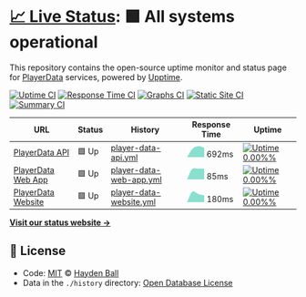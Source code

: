 # [📈 Live Status](https://ball-hayden.github.io/playerdata-status): <!--live status--> **🟩 All systems operational**

This repository contains the open-source uptime monitor and status page for [PlayerData](www.playerdata.co.uk) services, powered by [Upptime](https://github.com/upptime/upptime).

[![Uptime CI](https://github.com/ball-hayden/playerdata-status/workflows/Uptime%20CI/badge.svg)](https://github.com/ball-hayden/playerdata-status/actions?query=workflow%3A%22Uptime+CI%22)
[![Response Time CI](https://github.com/ball-hayden/playerdata-status/workflows/Response%20Time%20CI/badge.svg)](https://github.com/ball-hayden/playerdata-status/actions?query=workflow%3A%22Response+Time+CI%22)
[![Graphs CI](https://github.com/ball-hayden/playerdata-status/workflows/Graphs%20CI/badge.svg)](https://github.com/ball-hayden/playerdata-status/actions?query=workflow%3A%22Graphs+CI%22)
[![Static Site CI](https://github.com/ball-hayden/playerdata-status/workflows/Static%20Site%20CI/badge.svg)](https://github.com/ball-hayden/playerdata-status/actions?query=workflow%3A%22Static+Site+CI%22)
[![Summary CI](https://github.com/ball-hayden/playerdata-status/workflows/Summary%20CI/badge.svg)](https://github.com/ball-hayden/playerdata-status/actions?query=workflow%3A%22Summary+CI%22)

<!--start: status pages-->
<!-- This summary is generated by Upptime (https://github.com/upptime/upptime) -->
<!-- Do not edit this manually, your changes will be overwritten -->

| URL                                                         | Status | History                                                                                                                    | Response Time                                                                            | Uptime                                                                                                                                                                                                                                                            |
| ----------------------------------------------------------- | ------ | -------------------------------------------------------------------------------------------------------------------------- | ---------------------------------------------------------------------------------------- | ----------------------------------------------------------------------------------------------------------------------------------------------------------------------------------------------------------------------------------------------------------------- |
| [PlayerData API](https://app.playerdata.co.uk/api/liveness) | 🟩 Up  | [player-data-api.yml](https://github.com/ball-hayden/playerdata-status/commits/master/history/player-data-api.yml)         | <img alt="Response time graph" src="./graphs/player-data-api.png" height="20"> 692ms     | [![Uptime 0.00%%](https://img.shields.io/endpoint?url=https%3A%2F%2Fraw.githubusercontent.com%2Fball-hayden%2Fplayerdata-status%2Fmaster%2Fapi%2Fplayer-data-api%2Fuptime.json)](https://ball-hayden.github.io/playerdata-status/history/player-data-api)         |
| [PlayerData Web App](https://app.playerdata.co.uk)          | 🟩 Up  | [player-data-web-app.yml](https://github.com/ball-hayden/playerdata-status/commits/master/history/player-data-web-app.yml) | <img alt="Response time graph" src="./graphs/player-data-web-app.png" height="20"> 85ms  | [![Uptime 0.00%%](https://img.shields.io/endpoint?url=https%3A%2F%2Fraw.githubusercontent.com%2Fball-hayden%2Fplayerdata-status%2Fmaster%2Fapi%2Fplayer-data-web-app%2Fuptime.json)](https://ball-hayden.github.io/playerdata-status/history/player-data-web-app) |
| [PlayerData Website](https://www.playerdata.co.uk)          | 🟩 Up  | [player-data-website.yml](https://github.com/ball-hayden/playerdata-status/commits/master/history/player-data-website.yml) | <img alt="Response time graph" src="./graphs/player-data-website.png" height="20"> 180ms | [![Uptime 0.00%%](https://img.shields.io/endpoint?url=https%3A%2F%2Fraw.githubusercontent.com%2Fball-hayden%2Fplayerdata-status%2Fmaster%2Fapi%2Fplayer-data-website%2Fuptime.json)](https://ball-hayden.github.io/playerdata-status/history/player-data-website) |

<!--end: status pages-->

[**Visit our status website →**](https://ball-hayden.github.io/playerdata-status)

## 📄 License

- Code: [MIT](./LICENSE) © [Hayden Ball](www.haydenball.me.uk)
- Data in the `./history` directory: [Open Database License](https://opendatacommons.org/licenses/odbl/1-0/)
